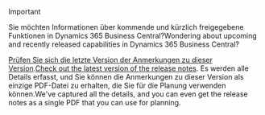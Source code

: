 > [!IMPORTANT]
>
> <span data-ttu-id="dcf32-101">Sie möchten Informationen über kommende und kürzlich freigegebene Funktionen in Dynamics 365 Business Central?</span><span class="sxs-lookup"><span data-stu-id="dcf32-101">Wondering about upcoming and recently released capabilities in Dynamics 365 Business Central?</span></span>
>
> <span data-ttu-id="dcf32-102">[Prüfen Sie sich die letzte Version der Anmerkungen zu dieser Version](/business-applications-release-notes/october18/dynamics365-business-central/).</span><span class="sxs-lookup"><span data-stu-id="dcf32-102">[Check out the latest version of the release notes](/business-applications-release-notes/october18/dynamics365-business-central/).</span></span> <span data-ttu-id="dcf32-103">Es werden alle Details erfasst, und Sie können die Anmerkungen zu dieser Version als einzige PDF-Datei zu erhalten, die Sie für die Planung verwenden können.</span><span class="sxs-lookup"><span data-stu-id="dcf32-103">We've captured all the details, and you can even get the release notes as a single PDF that you can use for planning.</span></span>  
